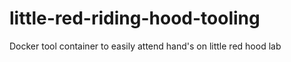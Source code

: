 # little-red-riding-hood-tooling
Docker tool container to easily attend hand's on little red hood lab
